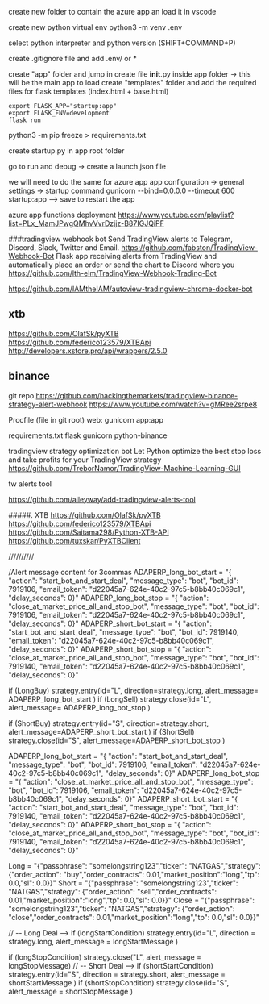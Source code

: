 create new folder to contain the azure app an load it in vscode

create new python virtual env
 python3 -m venv .env

select python interpreter and python version (SHIFT+COMMAND+P)

create .gitignore file and add .env/ or * 

create "app" folder and jump in
create file __init__.py inside app folder -> this will be the main app to load
create "templates" folder and add the required files for flask templates (index.html + base.html)

```  test the app
export FLASK_APP="startup:app"
export FLASK_ENV=development
flask run
```
python3 -m pip freeze > requirements.txt

create startup.py in app root folder

go to run and debug -> create a launch.json file

we will need to do the same for azure app 
app configuration -> general settings -> startup command
gunicorn --bind=0.0.0.0 --timeout 600  startup:app --> save to restart the app


azure app functions deployment
https://www.youtube.com/playlist?list=PLx_MamJPwgQMhvVvrDzjjz-B87IGJQiPF


###tradingview webhook bot
Send TradingView alerts to Telegram, Discord, Slack, Twitter and Email.
https://github.com/fabston/TradingView-Webhook-Bot
Flask app receiving alerts from TradingView and automatically place an order or send the chart to Discord where you
https://github.com/lth-elm/TradingView-Webhook-Trading-Bot


https://github.com/IAMtheIAM/autoview-tradingview-chrome-docker-bot


## xtb
https://github.com/OlafSk/pyXTB
https://github.com/federico123579/XTBApi
http://developers.xstore.pro/api/wrappers/2.5.0


## binance

git repo
https://github.com/hackingthemarkets/tradingview-binance-strategy-alert-webhook
https://www.youtube.com/watch?v=gMRee2srpe8


Procfile  (file in git root)
web: gunicorn app:app

requirements.txt
flask
gunicorn
python-binance


tradingview strategy optimization bot
Let Python optimize the best stop loss and take profits for your TradingView strategy
https://github.com/TreborNamor/TradingView-Machine-Learning-GUI


tw alerts tool

https://github.com/alleyway/add-tradingview-alerts-tool

#####. XTB
https://github.com/OlafSk/pyXTB
https://github.com/federico123579/XTBApi
https://github.com/Saitama298/Python-XTB-API
https://github.com/tuxskar/PyXTBClient

//////////

/Alert message content for 3commas
ADAPERP_long_bot_start      = "{  \"action\": \"start_bot_and_start_deal\",  \"message_type\": \"bot\",  \"bot_id\": 7919106,  \"email_token\": \"d22045a7-624e-40c2-97c5-b8bb40c069c1\",  \"delay_seconds\": 0}"
ADAPERP_long_bot_stop       = "{  \"action\": \"close_at_market_price_all_and_stop_bot\",  \"message_type\": \"bot\",  \"bot_id\": 7919106,  \"email_token\": \"d22045a7-624e-40c2-97c5-b8bb40c069c1\",  \"delay_seconds\": 0}"
ADAPERP_short_bot_start     = "{  \"action\": \"start_bot_and_start_deal\",  \"message_type\": \"bot\",  \"bot_id\": 7919140,  \"email_token\": \"d22045a7-624e-40c2-97c5-b8bb40c069c1\",  \"delay_seconds\": 0}"
ADAPERP_short_bot_stop      = "{  \"action\": \"close_at_market_price_all_and_stop_bot\",  \"message_type\": \"bot\",  \"bot_id\": 7919140,  \"email_token\": \"d22045a7-624e-40c2-97c5-b8bb40c069c1\",  \"delay_seconds\": 0}"

if (LongBuy)
    strategy.entry(id="L", 
     direction=strategy.long,
     alert_message= ADAPERP_long_bot_start
     )
if (LongSell)
    strategy.close(id="L",
     alert_message= ADAPERP_long_bot_stop
     )

if (ShortBuy)
    strategy.entry(id="S",
     direction=strategy.short,
     alert_message=ADAPERP_short_bot_start
     )
if (ShortSell)
    strategy.close(id="S",
     alert_message=ADAPERP_short_bot_stop
     )


ADAPERP_long_bot_start      = "{  \"action\": \"start_bot_and_start_deal\",  \"message_type\": \"bot\",  \"bot_id\": 7919106,  \"email_token\": \"d22045a7-624e-40c2-97c5-b8bb40c069c1\",  \"delay_seconds\": 0}"
ADAPERP_long_bot_stop       = "{  \"action\": \"close_at_market_price_all_and_stop_bot\",  \"message_type\": \"bot\",  \"bot_id\": 7919106,  \"email_token\": \"d22045a7-624e-40c2-97c5-b8bb40c069c1\",  \"delay_seconds\": 0}"
ADAPERP_short_bot_start     = "{  \"action\": \"start_bot_and_start_deal\",  \"message_type\": \"bot\",  \"bot_id\": 7919140,  \"email_token\": \"d22045a7-624e-40c2-97c5-b8bb40c069c1\",  \"delay_seconds\": 0}"
ADAPERP_short_bot_stop      = "{  \"action\": \"close_at_market_price_all_and_stop_bot\",  \"message_type\": \"bot\",  \"bot_id\": 7919140,  \"email_token\": \"d22045a7-624e-40c2-97c5-b8bb40c069c1\",  \"delay_seconds\": 0}"

Long = "{\"passphrase\": \"somelongstring123\",\"ticker\": \"NATGAS\",\"strategy\": {\"order_action\": \"buy\",\"order_contracts\": 0.01,\"market_position\":\"long\",\"tp\": 0.0,\"sl\": 0.0}}"
Short = "{\"passphrase\": \"somelongstring123\",\"ticker\": \"NATGAS\",\"strategy\": {\"order_action\": \"sell\",\"order_contracts\": 0.01,\"market_position\":\"long\",\"tp\": 0.0,\"sl\": 0.0}}"
Close = "{\"passphrase\": \"somelongstring123\",\"ticker\": \"NATGAS\",\"strategy\": {\"order_action\": \"close\",\"order_contracts\": 0.01,\"market_position\":\"long\",\"tp\": 0.0,\"sl\": 0.0}}"

// -- Long Deal -->
if (longStartCondition)
    strategy.entry(id="L", direction = strategy.long, alert_message = longStartMessage )

if (longStopCondition)
    strategy.close("L", alert_message = longStopMessage)
// -- Short Deal -->
if (shortStartCondition)
    strategy.entry(id="S", direction = strategy.short, alert_message = shortStartMessage )
if (shortStopCondition)
    strategy.close(id="S", alert_message = shortStopMessage )
